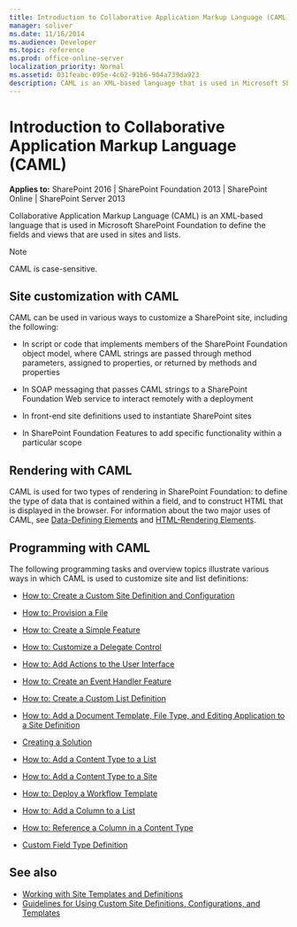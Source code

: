 ```yaml
---
title: Introduction to Collaborative Application Markup Language (CAML)
manager: soliver
ms.date: 11/16/2014
ms.audience: Developer
ms.topic: reference
ms.prod: office-online-server
localization_priority: Normal
ms.assetid: 031feabc-095e-4c62-91b6-904a739da923
description: CAML is an XML-based language that is used in Microsoft SharePoint Foundation to define the fields and views that are used in sites and lists.
---
```


# Introduction to Collaborative Application Markup Language (CAML)

**Applies to:** SharePoint 2016 | SharePoint Foundation 2013 | SharePoint Online | SharePoint Server 2013
  
Collaborative Application Markup Language (CAML) is an XML-based language that is used in Microsoft SharePoint Foundation to define the fields and views that are used in sites and lists.
  
> [!NOTE]
> CAML is case-sensitive. 
  
## Site customization with CAML

CAML can be used in various ways to customize a SharePoint site, including the following:
  
- In script or code that implements members of the SharePoint Foundation object model, where CAML strings are passed through method parameters, assigned to properties, or returned by methods and properties
    
- In SOAP messaging that passes CAML strings to a SharePoint Foundation Web service to interact remotely with a deployment
    
- In front-end site definitions used to instantiate SharePoint sites
    
- In SharePoint Foundation Features to add specific functionality within a particular scope
    
## Rendering with CAML

CAML is used for two types of rendering in SharePoint Foundation: to define the type of data that is contained within a field, and to construct HTML that is displayed in the browser. For information about the two major uses of CAML, see [Data-Defining Elements](data-defining-elements.md) and [HTML-Rendering Elements](html-rendering-elements.md).
  
## Programming with CAML

The following programming tasks and overview topics illustrate various ways in which CAML is used to customize site and list definitions:
  
- [How to: Create a Custom Site Definition and Configuration](http://msdn.microsoft.com/library/62b0552d-b7a7-4856-b906-c7bcb3155792%28Office.15%29.aspx)
    
- [How to: Provision a File](http://msdn.microsoft.com/library/438d5a75-7f39-4fa9-a365-d86e8ba967b6%28Office.15%29.aspx)
    
- [How to: Create a Simple Feature](http://msdn.microsoft.com/library/c7dc2cfb-0cfa-44d8-b95f-4b95b1847e18%28Office.15%29.aspx)
    
- [How to: Customize a Delegate Control](http://msdn.microsoft.com/library/9db44a39-33df-43d9-b873-3b41310090af%28Office.15%29.aspx)
    
- [How to: Add Actions to the User Interface](http://msdn.microsoft.com/library/b2403912-161d-408f-90ae-6b95c014d054%28Office.15%29.aspx)
    
- [How to: Create an Event Handler Feature](http://msdn.microsoft.com/library/4f70b1ea-dafe-4068-a6b0-55402b7618dc%28Office.15%29.aspx)
    
- [How to: Create a Custom List Definition](http://msdn.microsoft.com/library/6f0aed4a-d80a-4e42-8f12-c6b83c8cc207%28Office.15%29.aspx)
    
- [How to: Add a Document Template, File Type, and Editing Application to a Site Definition](http://msdn.microsoft.com/library/09503b28-df8c-4e22-b4f8-7272fd1dac2b%28Office.15%29.aspx)
    
- [Creating a Solution](http://msdn.microsoft.com/library/74e59a33-4e52-4282-99aa-0d17c322fa70%28Office.15%29.aspx)
    
- [How to: Add a Content Type to a List](http://msdn.microsoft.com/library/5ae6e295-a406-4f90-920f-030c0dfcd666%28Office.15%29.aspx)
    
- [How to: Add a Content Type to a Site](http://msdn.microsoft.com/library/8c448bfb-4036-451c-ac7d-2eccf13ccd5e%28Office.15%29.aspx)
    
- [How to: Deploy a Workflow Template](http://msdn.microsoft.com/library/ce2d465e-55cf-4465-8c98-c1c7c7a37e68%28Office.15%29.aspx)
    
- [How to: Add a Column to a List](http://msdn.microsoft.com/library/01ca58dc-2158-4526-a72d-036aaa2e6258%28Office.15%29.aspx)
    
- [How to: Reference a Column in a Content Type](http://msdn.microsoft.com/library/532c0174-a347-4ce2-8e5a-e129cdbe09f2%28Office.15%29.aspx)
    
- [Custom Field Type Definition](http://msdn.microsoft.com/library/b3315997-671f-4c29-9518-48cc4592f205%28Office.15%29.aspx)
    
## See also

- [Working with Site Templates and Definitions](http://msdn.microsoft.com/library/1edf6d4d-eddb-4cb5-9034-ed394e8a3e01%28Office.15%29.aspx) 
- [Guidelines for Using Custom Site Definitions, Configurations, and Templates](http://msdn.microsoft.com/library/bc4e01b7-2aca-4cce-8bfa-4b647f95ff1d%28Office.15%29.aspx)

